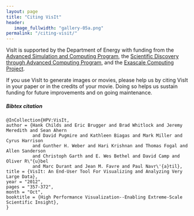 ```yaml
---
layout: page
title: "Citing VisIt"
header:
   image_fullwidth: "gallery-05a.png"
permalink: "/citing-visit/"
---
```


VisIt is supported by the Department of Energy with funding from the
[Advanced Simulation and Computing Program](https://asc.llnl.gov), the
[Scientific Discovery through Advanced Computing Program](https://www.scidac.gov),
and the [Exascale Computing Project](https://www.exascaleproject.org).

If you use VisIt to generate images or movies, please help us by citing VisIt in
your paper or in the credits of your movie. Doing so helps us sustain funding
for future improvements and on going maintenance.

##### Bibtex citation

~~~
@InCollection{HPV:VisIt,
author = {Hank Childs and Eric Brugger and Brad Whitlock and Jeremy Meredith and Sean Ahern
          and David Pugmire and Kathleen Biagas and Mark Miller and Cyrus Harrison
          and Gunther H. Weber and Hari Krishnan and Thomas Fogal and Allen Sanderson
          and Christoph Garth and E. Wes Bethel and David Camp and Oliver R\"{u}bel
          and Marc Durant and Jean M. Favre and Paul Navr\'{a}til},
title = {VisIt: An End-User Tool For Visualizing and Analyzing Very Large Data},
year = "2012",
pages = "357-372",
month = "Oct",
booktitle = {High Performance Visualization--Enabling Extreme-Scale Scientific Insight},
}
~~~
